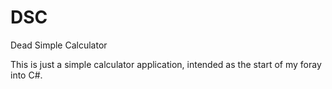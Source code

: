 # DSC
Dead Simple Calculator

This is just a simple calculator application, intended as the start of my foray into C#.
